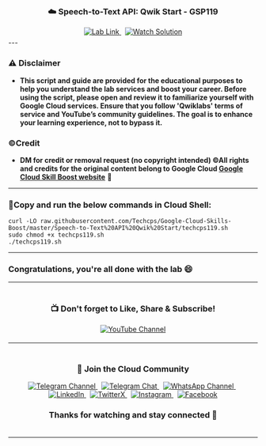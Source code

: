 
<div align="center" style="padding: 5px;">
  <h3>☁️ Speech-to-Text API: Qwik Start - GSP119</h3>
  
  <a href="https://www.cloudskillsboost.google/focuses/588?parent=catalog">
    <img src="https://img.shields.io/badge/Lab_Link-GSP119-4285F4?style=for-the-badge&logo=googlecloud&logoColor=white" alt="Lab Link">
  </a>
  &nbsp;
  <a href="https://youtu.be/tpkAAO-m1Gw">
    <img src="https://img.shields.io/badge/Watch_Solution_on_YouTube-FF0000?style=for-the-badge&logo=youtube&logoColor=white" alt="Watch Solution">
  </a>
</div>
---

### ⚠️ Disclaimer
- **This script and guide are provided for the educational purposes to help you understand the lab services and boost your career. Before using the script, please open and review it to familiarize yourself with Google Cloud services. Ensure that you follow 'Qwiklabs' terms of service and YouTube’s community guidelines. The goal is to enhance your learning experience, not to bypass it.**

### ©Credit
- **DM for credit or removal request (no copyright intended) ©All rights and credits for the original content belong to Google Cloud [Google Cloud Skill Boost website](https://www.cloudskillsboost.google/)** 🙏

---

### 🚨Copy and run the below commands in Cloud Shell:

```
curl -LO raw.githubusercontent.com/Techcps/Google-Cloud-Skills-Boost/master/Speech-to-Text%20API%20Qwik%20Start/techcps119.sh
sudo chmod +x techcps119.sh
./techcps119.sh
```

---

### Congratulations, you're all done with the lab 😄

---

<div align="center" style="padding: 5px;">
  <h3>📺 Don't forget to Like, Share & Subscribe!</h3>

  <a href="https://www.youtube.com/@techcps">
    <img src="https://img.shields.io/badge/YouTube-TechCPS-FF0000?style=for-the-badge&logo=youtube&logoColor=white" alt="YouTube Channel">
  </a>
</div>

---

<div align="center" style="padding: 5px;">
  <h3>📱 Join the Cloud Community</h3>

  <a href="https://t.me/Techcps">
    <img src="https://img.shields.io/badge/Telegram_Channel-0088cc?style=for-the-badge&logo=telegram&logoColor=white" alt="Telegram Channel">
  </a>
  &nbsp;
  <a href="https://t.me/Techcpschat">
    <img src="https://img.shields.io/badge/Telegram_Chat-0088cc?style=for-the-badge&logo=telegram&logoColor=white" alt="Telegram Chat">
  </a>
  &nbsp;
  <a href="https://whatsapp.com/channel/0029Va9nne147XeIFkXYv71A">
    <img src="https://img.shields.io/badge/WhatsApp_Channel-25D366?style=for-the-badge&logo=whatsapp&logoColor=white" alt="WhatsApp Channel">
  </a>
  &nbsp;
  <a href="https://www.linkedin.com/company/techcps/">
    <img src="https://img.shields.io/badge/LinkedIn-TechCPS-0077B5?style=for-the-badge&logo=linkedin&logoColor=white" alt="LinkedIn">
  </a>
  &nbsp;
  <a href="https://twitter.com/Techcps_/">
    <img src="https://img.shields.io/badge/TwitterX-TechCPS-000000?style=for-the-badge&logo=x&logoColor=white" alt="TwitterX">
  </a>
  &nbsp;
  <a href="https://instagram.com/techcps/">
    <img src="https://img.shields.io/badge/Instagram-TechCPS-E4405F?style=for-the-badge&logo=instagram&logoColor=white" alt="Instagram">
  </a>
  &nbsp;
  <a href="https://facebook.com/techcps/">
    <img src="https://img.shields.io/badge/Facebook-TechCPS-1877F2?style=for-the-badge&logo=facebook&logoColor=white" alt="Facebook">
  </a>

  <h3>Thanks for watching and stay connected 🙂</h3>
</div>


---
